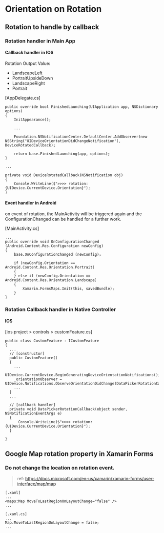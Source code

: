 # Orientation on Rotation

## Rotation to handle by callback

### Rotation handler in Main App
#### Callback handler in IOS
Rotation Output Value:
- LandscapeLeft
- PortraitUpsideDown
- LandscapeRight
- Portrait

[AppDelegate.cs]
```
public override bool FinishedLaunching(UIApplication app, NSDictionary options)
{
    InitAppearance();

    ...
    
    Foundation.NSNotificationCenter.DefaultCenter.AddObserver(new NSString("UIDeviceOrientationDidChangeNotification"), DeviceRotatedCallback);

    return base.FinishedLaunching(app, options); 
}

...

private void DeviceRotatedCallback(NSNotification obj)
{
    Console.WriteLine($">>>> rotation: {UIDevice.CurrentDevice.Orientation}");
}
```

#### Event handler in Android
on event of rotation, the MainActivity will be triggered again and the ConfigurationChanged can be handled for a further work.

[MainActivity.cs]
```
...
public override void OnConfigurationChanged (Android.Content.Res.Configuration newConfig)
{
    base.OnConfigurationChanged (newConfig);

    if (newConfig.Orientation == Android.Content.Res.Orientation.Portrait) 
    {
    } else if (newConfig.Orientation == Android.Content.Res.Orientation.Landscape) 
    {
        Xamarin.FormsMaps.Init(this, savedBundle);
    }
}
```

### Rotation Callback handler in Native Controller
#### IOS
[ios project > controls > customFeature.cs]
```
public class CustomFeature : ICustomFeature
{
  ...
  // [constructor]
  public CustomFeature()
  {
    ...
    UIDevice.CurrentDevice.BeginGeneratingDeviceOrientationNotifications();
    _orientationObserver = UIDevice.Notifications.ObserveOrientationDidChange(DataPickerRotationCallback);
    ...
  }
  ...
  
  // [callback handler]
  private void DataPickerRotationCallback(object sender, NSNotificationEventArgs e)
  {
      Console.WriteLine($">>>> rotation: {UIDevice.CurrentDevice.Orientation}");
  }
  
}
```


## Google Map rotation property in Xamarin Forms
### Do not change the location on rotation event.
> ref: https://docs.microsoft.com/en-us/xamarin/xamarin-forms/user-interface/map/map
```
[.xaml]
...
<maps:Map MoveToLastRegionOnLayoutChange="false" />
...

[.xaml.cs]
...
Map.MoveToLastRegionOnLayoutChange = false;
...
```
